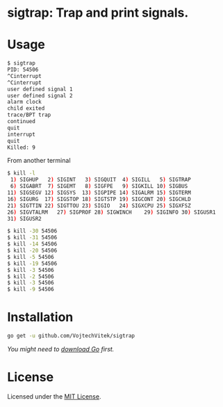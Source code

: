 sigtrap: Trap and print signals.
======

# Usage
```bash
$ sigtrap
PID: 54506
^Cinterrupt
^Cinterrupt
user defined signal 1
user defined signal 2
alarm clock
child exited
trace/BPT trap
continued
quit
interrupt
quit
Killed: 9
```

From another terminal
```bash
$ kill -l
 1) SIGHUP	 2) SIGINT	 3) SIGQUIT	 4) SIGILL	 5) SIGTRAP
 6) SIGABRT	 7) SIGEMT	 8) SIGFPE	 9) SIGKILL	10) SIGBUS
11) SIGSEGV	12) SIGSYS	13) SIGPIPE	14) SIGALRM	15) SIGTERM
16) SIGURG	17) SIGSTOP	18) SIGTSTP	19) SIGCONT	20) SIGCHLD
21) SIGTTIN	22) SIGTTOU	23) SIGIO	24) SIGXCPU	25) SIGXFSZ
26) SIGVTALRM	27) SIGPROF	28) SIGWINCH	29) SIGINFO	30) SIGUSR1
31) SIGUSR2

$ kill -30 54506
$ kill -31 54506
$ kill -14 54506
$ kill -20 54506
$ kill -5 54506
$ kill -19 54506
$ kill -3 54506
$ kill -2 54506
$ kill -3 54506
$ kill -9 54506
```

# Installation

```bash
go get -u github.com/VojtechVitek/sigtrap
```
*You might need to [download Go](https://golang.org/dl/) first.*

# License

Licensed under the [MIT License](./LICENSE).

